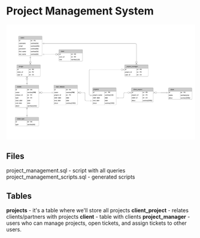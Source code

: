 # Project Management System

<img src="https://github.com/RavArty/project_management/blob/master/diagram_pic.jpeg" title="FVCproductions" alt="FVCproductions">

## Files

project_management.sql - script with all queries </br>
project_management_scripts.sql - generated scripts


## Tables

**projects** - it's a table where we'll store all projects
**client_project** - relates clients/partners with projects
**client** - table with clients
**project_manager** - users who can manage projects, open tickets, and assign tickets to other users.


